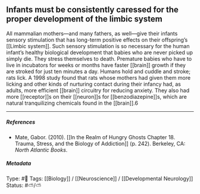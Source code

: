 ## Infants must be consistently caressed for the proper development of the limbic system  # 

All mammalian mothers—and many fathers, as well—give their infants sensory stimulation that has long-term positive effects on their offspring’s [[Limbic system]]. Such sensory stimulation is so necessary for the human infant’s healthy biological development that babies who are never picked up simply die. They stress themselves to death. Premature babies who have to live in incubators for weeks or months have faster [[brain]] growth if they are stroked for just ten minutes a day. Humans hold and cuddle and stroke; rats lick. A 1998 study found that rats whose mothers had given them more licking and other kinds of nurturing contact during their infancy had, as adults, more efficient [[brain]] circuitry for reducing anxiety. They also had more [[receptor]]s on their [[neuron]]s for [[benzodiazepine]]s, which are natural tranquilizing chemicals found in the [[brain]].6

___

##### References

- Mate, Gabor. (2010). [[In the Realm of Hungry Ghosts Chapter 18. Trauma, Stress, and the Biology of Addiction]] (p. 242). Berkeley, CA: _North Atlantic Books_.

##### Metadata

Type: #🔴 
Tags: [[Biology]] / [[Neuroscience]] / [[Developmental Neurology]]
Status: #⛅️/⛅️ 